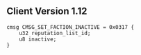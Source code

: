 ## Client Version 1.12

```rust,ignore
cmsg CMSG_SET_FACTION_INACTIVE = 0x0317 {
    u32 reputation_list_id;    
    u8 inactive;    
}

```
